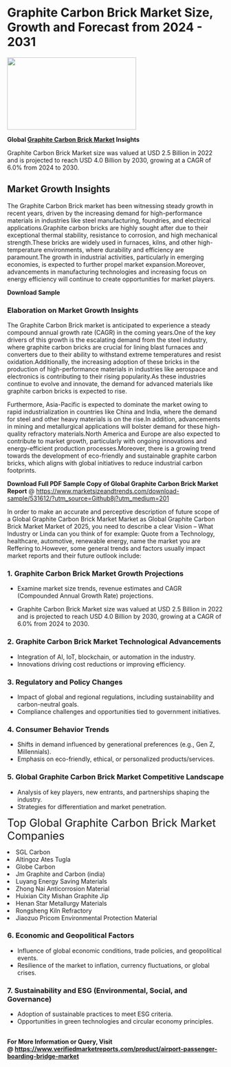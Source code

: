 <H1>Graphite Carbon Brick Market Size, Growth and Forecast from 2024 - 2031</H1><img class="aligncenter size-medium wp-image-584254" src="https://thirdeyenews.in/wp-content/uploads/2024/09/Global-Market-Research-300x168.jpeg" alt="" width="300" height="168" /><p><strong>Global&nbsp;<a href="https://www.marketsizeandtrends.com/download-sample/531612/?utm_source=Github8j?utm_medium=201">Graphite Carbon Brick Market</a> Insights</strong></p><p>Graphite Carbon Brick Market size was valued at USD 2.5 Billion in 2022 and is projected to reach USD 4.0 Billion by 2030, growing at a CAGR of 6.0% from 2024 to 2030.</p><p><h2>Market Growth Insights</h2> <p>The Graphite Carbon Brick market has been witnessing steady growth in recent years, driven by the increasing demand for high-performance materials in industries like steel manufacturing, foundries, and electrical applications.Graphite carbon bricks are highly sought after due to their exceptional thermal stability, resistance to corrosion, and high mechanical strength.These bricks are widely used in furnaces, kilns, and other high-temperature environments, where durability and efficiency are paramount.The growth in industrial activities, particularly in emerging economies, is expected to further propel market expansion.Moreover, advancements in manufacturing technologies and increasing focus on energy efficiency will continue to create opportunities for market players.</p> <p><strong>Download Sample</strong></p> <h3>Elaboration on Market Growth Insights</h3> <p>The Graphite Carbon Brick market is anticipated to experience a steady compound annual growth rate (CAGR) in the coming years.One of the key drivers of this growth is the escalating demand from the steel industry, where graphite carbon bricks are crucial for lining blast furnaces and converters due to their ability to withstand extreme temperatures and resist oxidation.Additionally, the increasing adoption of these bricks in the production of high-performance materials in industries like aerospace and electronics is contributing to their rising popularity.As these industries continue to evolve and innovate, the demand for advanced materials like graphite carbon bricks is expected to rise.</p> <p>Furthermore, Asia-Pacific is expected to dominate the market owing to rapid industrialization in countries like China and India, where the demand for steel and other heavy materials is on the rise.In addition, advancements in mining and metallurgical applications will bolster demand for these high-quality refractory materials.North America and Europe are also expected to contribute to market growth, particularly with ongoing innovations and energy-efficient production processes.Moreover, there is a growing trend towards the development of eco-friendly and sustainable graphite carbon bricks, which aligns with global initiatives to reduce industrial carbon footprints.</p> <p><span class=""><strong>Download Full PDF Sample Copy of Global Graphite Carbon Brick Market Report</strong> @ <a href="https://www.marketsizeandtrends.com/download-sample/531612/?utm_source=Github8j?utm_medium=201" target="_blank">https://www.marketsizeandtrends.com/download-sample/531612/?utm_source=Github8j?utm_medium=201</a></span></p><p>In order to make an accurate and perceptive description of future scope of a Global&nbsp;Graphite Carbon Brick Market Market as Global&nbsp;Graphite Carbon Brick Market Market of 2025, you need to describe a clear Vision &ndash; What Industry or Linda can you think of for example: Quote from a Technology, healthcare, automotive, renewable energy, name the market you are Reffering to.However, some general trends and factors usually impact market reports and their future outlook include:</p><h3>1.&nbsp;<strong>Graphite Carbon Brick Market Growth Projections</strong></h3><ul><li>Examine market size trends, revenue estimates and CAGR (Compounded Annual Growth Rate) projections.</li><li><p>Graphite Carbon Brick Market size was valued at USD 2.5 Billion in 2022 and is projected to reach USD 4.0 Billion by 2030, growing at a CAGR of 6.0% from 2024 to 2030.</p></li></ul><h3>2.&nbsp;<strong>Graphite Carbon Brick Market Technological Advancements</strong></h3><ul><li>Integration of AI, IoT, blockchain, or automation in the industry.</li><li>Innovations driving cost reductions or improving efficiency.</li></ul><h3>3.&nbsp;<strong>Regulatory and Policy Changes</strong></h3><ul><li>Impact of global and regional regulations, including sustainability and carbon-neutral goals.</li><li>Compliance challenges and opportunities tied to government initiatives.</li></ul><h3>4.&nbsp;<strong>Consumer Behavior Trends</strong></h3><ul><li>Shifts in demand influenced by generational preferences (e.g., Gen Z, Millennials).</li><li>Emphasis on eco-friendly, ethical, or personalized products/services.</li></ul><h3>5.&nbsp;<strong>Global Graphite Carbon Brick Market Competitive Landscape</strong></h3><ul><li>Analysis of key players, new entrants, and partnerships shaping the industry.</li><li>Strategies for differentiation and market penetration.</li></ul><p data-pm-slice="1 1 []"><span style="color: inherit; font-family: inherit; font-size: 25px;">Top Global Graphite Carbon Brick Market Companies</span></p><div class="" data-test-id=""><p><li>SGL Carbon</li><li> Altingoz Ates Tugla</li><li> Globe Carbon</li><li> Jm Graphite and Carbon (india)</li><li> Luyang Energy Saving Materials</li><li> Zhong Nai Anticorrosion Material</li><li> Huixian City Mishan Graphite Jip</li><li> Henan Star Metallurgy Materials</li><li> Rongsheng Kiln Refractory</li><li> Jiaozuo Pricom Environmental Protection Material</li></p></div><h3>6.&nbsp;<strong>Economic and Geopolitical Factors</strong></h3><ul><li>Influence of global economic conditions, trade policies, and geopolitical events.</li><li>Resilience of the market to inflation, currency fluctuations, or global crises.</li></ul><h3>7.&nbsp;<strong>Sustainability and ESG (Environmental, Social, and Governance)</strong></h3><ul><li>Adoption of sustainable practices to meet ESG criteria.</li><li>Opportunities in green technologies and circular economy principles.</li></ul><h2><strong style="font-size: 14px;">For More Information or Query, Visit @&nbsp;</strong><a style="background-color: #ffffff; font-size: 14px;" href="https://www.marketsizeandtrends.com/report/graphite-carbon-brick-market/" target="_blank">https://www.verifiedmarketreports.com/product/airport-passenger-boarding-bridge-market</a></h2>